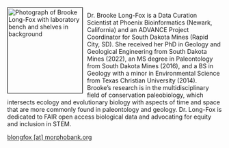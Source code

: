 <img src="{{ site.baseurl }}/about/ambassador/img/2025-Long-Fox.png" height="200" width="175" alt="Photograph of Brooke Long-Fox with laboratory bench and shelves in background" style="float: left; margin: 4px 10px 0px 0px; border: 1px solid #000000;">

Dr. Brooke Long-Fox is a Data Curation Scientist at Phoenix Bioinformatics (Newark, California) and an ADVANCE Project Coordinator for South Dakota Mines (Rapid City, SD). She received her PhD in Geology and Geological Engineering from South Dakota Mines (2022), an MS degree in Paleontology from South Dakota Mines (2016), and a BS in Geology with a minor in Environmental Science from Texas Christian University (2014). Brooke’s research is in the multidisciplinary field of conservation paleobiology, which intersects ecology and evolutionary biology with aspects of time and space that are more commonly found in paleontology and geology. Dr. Long-Fox is dedicated to FAIR open access biological data and advocating for equity and inclusion in STEM.

[blongfox [at] morphobank.org](mailto:blongfox@morphobank.org)
